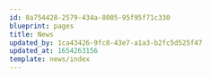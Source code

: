 ```yaml
---
id: 8a754428-2579-434a-8005-95f95f71c330
blueprint: pages
title: News
updated_by: 1ca43426-9fc8-43e7-a1a3-b2fc5d525f47
updated_at: 1654263156
template: news/index
---
```

